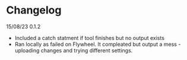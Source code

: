 # Changelog

15/08/23
0.1.2

- Included a catch statment if tool finishes but no output exists 
- Ran locally as failed on Flywheel. It compleated but output a mess - uploading changes and trying different settings. 